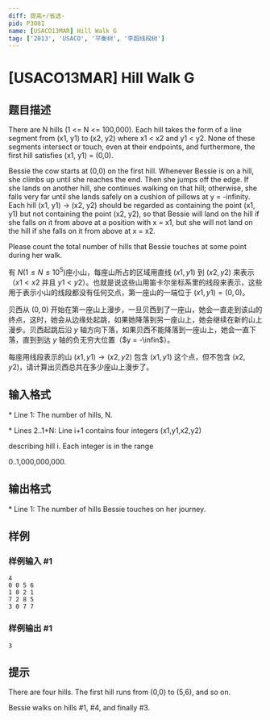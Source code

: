 ```yaml
---
diff: 提高+/省选-
pid: P3081
name: [USACO13MAR] Hill Walk G
tag: ['2013', 'USACO', '平衡树', '李超线段树']
---
```

# [USACO13MAR] Hill Walk G
## 题目描述

There are N hills (1 <= N <= 100,000). Each hill takes the form of a line segment from (x1, y1) to (x2, y2) where x1 < x2 and y1 < y2. None of these segments intersect or touch, even at their endpoints, and furthermore, the first hill satisfies (x1, y1) = (0,0).

Bessie the cow starts at (0,0) on the first hill. Whenever Bessie is on a hill, she climbs up until she reaches the end. Then she jumps off the edge. If she lands on another hill, she continues walking on that hill; otherwise, she falls very far until she lands safely on a cushion of pillows at y = -infinity.  Each hill (x1, y1) -> (x2, y2) should be regarded as containing the point (x1, y1) but not containing the point (x2, y2), so that Bessie will land on the hill if she falls on it from above at a position with x = x1, but she will not land on the hill if she falls on it from above at x = x2.

Please count the total number of hills that Bessie touches at some point during her walk.

有 $N(1 \le N \le 10 ^ 5)$座小山，每座山所占的区域用直线 $(x1, y1)$ 到 $(x2, y2)$ 来表示（$x1 < x2$ 并且 $y1 < y2$）。也就是说这些山用笛卡尔坐标系里的线段来表示，这些用于表示小山的线段都没有任何交点，第一座山的一端位于 $(x1, y1) = (0,0)$。


贝西从 $(0,0)$ 开始在第一座山上漫步，一旦贝西到了一座山，她会一直走到该山的终点，这时，她会从边缘处起跳，如果她降落到另一座山上，她会继续在新的山上漫步。贝西起跳后沿 $y$ 轴方向下落，如果贝西不能降落到一座山上，她会一直下落，直到到达 $y$ 轴的负无穷大位置（$y = -\infin$）。


每座用线段表示的山 $(x1, y1) \to (x2, y2)$ 包含 $(x1, y1)$ 这个点，但不包含 $(x2, y2)$，请计算出贝西总共在多少座山上漫步了。

## 输入格式

\* Line 1: The number of hills, N.

\* Lines 2..1+N: Line i+1 contains four integers (x1,y1,x2,y2)

describing hill i.  Each integer is in the range

0..1,000,000,000.

## 输出格式

\* Line 1: The number of hills Bessie touches on her journey.

## 样例

### 样例输入 #1
```
4 
0 0 5 6 
1 0 2 1 
7 2 8 5 
3 0 7 7 

```
### 样例输出 #1
```
3 

```
## 提示

There are four hills.  The first hill runs from (0,0) to (5,6), and so on.


Bessie walks on hills #1, #4, and finally #3.

